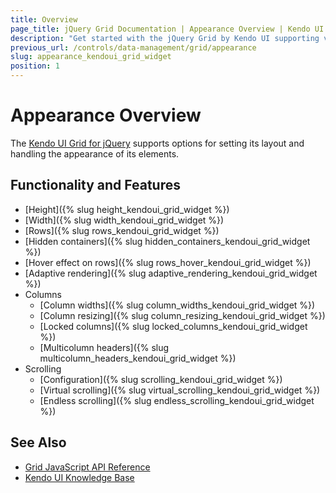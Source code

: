 ```yaml
---
title: Overview
page_title: jQuery Grid Documentation | Appearance Overview | Kendo UI
description: "Get started with the jQuery Grid by Kendo UI supporting various options for setting its layout and handling the appearance of its elements."
previous_url: /controls/data-management/grid/appearance
slug: appearance_kendoui_grid_widget
position: 1
---
```


# Appearance Overview

The [Kendo UI Grid for jQuery](http://demos.telerik.com/kendo-ui/grid/index) supports options for setting its layout and handling the appearance of its elements.

## Functionality and Features

* [Height]({% slug height_kendoui_grid_widget %})
* [Width]({% slug width_kendoui_grid_widget %})
* [Rows]({% slug rows_kendoui_grid_widget %})
* [Hidden containers]({% slug hidden_containers_kendoui_grid_widget %})
* [Hover effect on rows]({% slug rows_hover_kendoui_grid_widget %})
* [Adaptive rendering]({% slug adaptive_rendering_kendoui_grid_widget %})
* Columns
  * [Column widths]({% slug column_widths_kendoui_grid_widget %})
  * [Column resizing]({% slug column_resizing_kendoui_grid_widget %})
  * [Locked columns]({% slug locked_columns_kendoui_grid_widget %})
  * [Multicolumn headers]({% slug multicolumn_headers_kendoui_grid_widget %})
* Scrolling
  * [Configuration]({% slug scrolling_kendoui_grid_widget %})
  * [Virtual scrolling]({% slug virtual_scrolling_kendoui_grid_widget %})
  * [Endless scrolling]({% slug endless_scrolling_kendoui_grid_widget %})

## See Also

* [Grid JavaScript API Reference](/api/javascript/ui/grid)
* [Kendo UI Knowledge Base](/knowledge-base)
